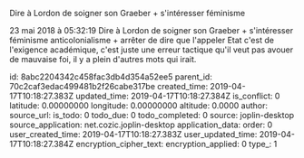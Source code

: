 Dire à Lordon de soigner son Graeber + s\'intéresser féminisme

23 mai 2018 à 05:32:19
Dire à Lordon de soigner son Graeber + s\'intéresser féminisme
anticolonialisme + arrêter de dire que l\'appeler Etat c\'est de
l\'exigence académique, c\'est juste une erreur tactique qu\'il veut pas
avouer de mauvaise foi, il y a plein d\'autres mots qui irait.


id: 8abc2204342c458fac3db4d354a52ee5
parent_id: 70c2caf3edac499481b2f26cabe317be
created_time: 2019-04-17T10:18:27.383Z
updated_time: 2019-04-17T10:18:27.384Z
is_conflict: 0
latitude: 0.00000000
longitude: 0.00000000
altitude: 0.0000
author: 
source_url: 
is_todo: 0
todo_due: 0
todo_completed: 0
source: joplin-desktop
source_application: net.cozic.joplin-desktop
application_data: 
order: 0
user_created_time: 2019-04-17T10:18:27.383Z
user_updated_time: 2019-04-17T10:18:27.384Z
encryption_cipher_text: 
encryption_applied: 0
type_: 1